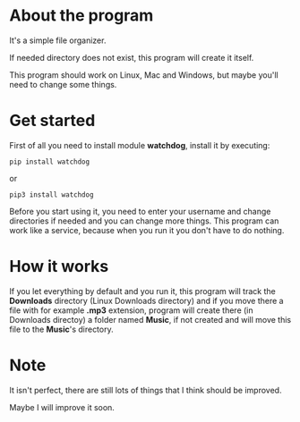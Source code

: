 # About the program
It's a simple file organizer.

If needed directory does not exist, this program will create it itself.

This program should work on Linux, Mac and Windows, but maybe you'll need to change some things.

# Get started
First of all you need to install module **watchdog**, install it by executing:
```
pip install watchdog
```
or
```
pip3 install watchdog
```
Before you start using it, you need to enter your username and change directories if needed and you can change more things.
This program can work like a service, because when you run it you don't have to do nothing.

# How it works
If you let everything by default and you run it, this program will track the **Downloads** directory (Linux Downloads directory) and if you move there a file with for example **.mp3** extension, program will create there (in Downloads directoy) a folder named **Music**, if not created and will move this file to the **Music**'s directory.

# Note
It isn't perfect, there are still lots of things that I think should be improved.

Maybe I will improve it soon.
